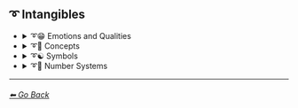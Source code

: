 ## ➰ Intangibles

- <details><summary>➰😁 Emotions and Qualities</summary>

    | Keyword        | Example      |
    | ------------- |:-------------:|
    |Happy| <img src="https://github.com/willwulfken/MidJourney-Styles-and-Keywords/blob/main/MidJourney%20Styles%20(sphere)/sphere_Happy.png?raw=true" width="256" /> |
	|Excited| <img src="https://github.com/willwulfken/MidJourney-Styles-and-Keywords/blob/main/MidJourney%20Styles%20(sphere)/sphere_Excited.png?raw=true" width="256" /> |
    |Sad| <img src="https://github.com/willwulfken/MidJourney-Styles-and-Keywords/blob/main/MidJourney%20Styles%20(sphere)/sphere_Sad.png?raw=true" width="256" /> |
    |Angry| <img src="https://github.com/willwulfken/MidJourney-Styles-and-Keywords/blob/main/MidJourney%20Styles%20(sphere)/sphere_Angry.png?raw=true" width="256" /> |
	|Angelic| <img src="https://github.com/willwulfken/MidJourney-Styles-and-Keywords/blob/main/MidJourney%20Styles%20(sphere)/sphere_Angelic.png?raw=true" width="256" /> |
    |Good| <img src="https://github.com/willwulfken/MidJourney-Styles-and-Keywords/blob/main/MidJourney%20Styles%20(sphere)/sphere_Good.png?raw=true" width="256" /> |
    |Evil| <img src="https://github.com/willwulfken/MidJourney-Styles-and-Keywords/blob/main/MidJourney%20Styles%20(sphere)/sphere_Evil.png?raw=true" width="256" /> |

    </details>


- <details><summary>➰🧠 Concepts</summary>

    | Keyword        | Example      |
    | ------------- |:-------------:|
    |Infused| <img src="https://github.com/willwulfken/MidJourney-Styles-and-Keywords/blob/main/MidJourney%20Styles%20(sphere)/sphere_Infused.png?raw=true" width="256" /> |
    |Refreshing| <img src="https://github.com/willwulfken/MidJourney-Styles-and-Keywords/blob/main/MidJourney%20Styles%20(sphere)/sphere_Refreshing.png?raw=true" width="256" /> |
    |Essence| <img src="https://github.com/willwulfken/MidJourney-Styles-and-Keywords/blob/main/MidJourney%20Styles%20(sphere)/sphere_Essence.png?raw=true" width="256" /> |
    |Divine| <img src="https://github.com/willwulfken/MidJourney-Styles-and-Keywords/blob/main/MidJourney%20Styles%20(sphere)/sphere_Divine.png?raw=true" width="256" /> |
    |Ineffable| <img src="https://github.com/willwulfken/MidJourney-Styles-and-Keywords/blob/main/MidJourney%20Styles%20(sphere)/sphere_Ineffable.png?raw=true" width="256" /> |
	|Strong| <img src="https://github.com/willwulfken/MidJourney-Styles-and-Keywords/blob/main/MidJourney%20Styles%20(sphere)/sphere_Strong.png?raw=true" width="256" /> |
    |Powerful| <img src="https://github.com/willwulfken/MidJourney-Styles-and-Keywords/blob/main/MidJourney%20Styles%20(sphere)/sphere_Powerful.png?raw=true" width="256" /> |
    |Weak| <img src="https://github.com/willwulfken/MidJourney-Styles-and-Keywords/blob/main/MidJourney%20Styles%20(sphere)/sphere_Weak.png?raw=true" width="256" /> |
    |Thin| <img src="https://github.com/willwulfken/MidJourney-Styles-and-Keywords/blob/main/MidJourney%20Styles%20(sphere)/sphere_Thin.png?raw=true" width="256" /> |
    |Thick| <img src="https://github.com/willwulfken/MidJourney-Styles-and-Keywords/blob/main/MidJourney%20Styles%20(sphere)/sphere_Thick.png?raw=true" width="256" /> |
	|Massive Scale| <img src="https://github.com/willwulfken/MidJourney-Styles-and-Keywords/blob/main/MidJourney%20Styles%20(sphere)/sphere_massivescale.png?raw=true" width="256" /> |
	|Massive| <img src="https://github.com/willwulfken/MidJourney-Styles-and-Keywords/blob/main/MidJourney%20Styles%20(sphere)/sphere_Massive.png?raw=true" width="256" /> |
	|Huge| <img src="https://github.com/willwulfken/MidJourney-Styles-and-Keywords/blob/main/MidJourney%20Styles%20(sphere)/sphere_Huge.png?raw=true" width="256" /> |
	|Large| <img src="https://github.com/willwulfken/MidJourney-Styles-and-Keywords/blob/main/MidJourney%20Styles%20(sphere)/sphere_Large.png?raw=true" width="256" /> |
	|Big| <img src="https://github.com/willwulfken/MidJourney-Styles-and-Keywords/blob/main/MidJourney%20Styles%20(sphere)/sphere_Big.png?raw=true" width="256" /> |
	|Mini| <img src="https://github.com/willwulfken/MidJourney-Styles-and-Keywords/blob/main/MidJourney%20Styles%20(sphere)/sphere_Mini.png?raw=true" width="256" /> |
	|Tiny| <img src="https://github.com/willwulfken/MidJourney-Styles-and-Keywords/blob/main/MidJourney%20Styles%20(sphere)/sphere_Tiny.png?raw=true" width="256" /> |
	|Micro| <img src="https://github.com/willwulfken/MidJourney-Styles-and-Keywords/blob/main/MidJourney%20Styles%20(sphere)/sphere_Micro.png?raw=true" width="256" /> |
	|Nano| <img src="https://github.com/willwulfken/MidJourney-Styles-and-Keywords/blob/main/MidJourney%20Styles%20(sphere)/sphere_Nano.png?raw=true" width="256" /> |
	|Flexible| <img src="https://github.com/willwulfken/MidJourney-Styles-and-Keywords/blob/main/MidJourney%20Styles%20(sphere)/sphere_Flexible.png?raw=true" width="256" /> |
	
    </details>


- <details><summary>➰☯ Symbols</summary>

    | Keyword        | Example      |
    | ------------- |:-------------:|
	|Yin Yang| <img src="https://github.com/willwulfken/MidJourney-Styles-and-Keywords/blob/main/MidJourney%20Styles%20(sphere)/sphere_YinYang.png?raw=true" width="256" /> |

    </details>


- <details><summary>➰🔢 Number Systems</summary>

    | Keyword        | Example      |
    | ------------- |:-------------:|
	|Unary| <img src="https://github.com/willwulfken/MidJourney-Styles-and-Keywords/blob/main/MidJourney%20Styles%20(sphere)/sphere_Unary.png?raw=true" width="256" /> |
	|Binary| <img src="https://github.com/willwulfken/MidJourney-Styles-and-Keywords/blob/main/MidJourney%20Styles%20(sphere)/sphere_Binary.png?raw=true" width="256" /> |
	|Ternary| <img src="https://github.com/willwulfken/MidJourney-Styles-and-Keywords/blob/main/MidJourney%20Styles%20(sphere)/sphere_Ternary.png?raw=true" width="256" /> |
	|Quaternary| <img src="https://github.com/willwulfken/MidJourney-Styles-and-Keywords/blob/main/MidJourney%20Styles%20(sphere)/sphere_Quaternary.png?raw=true" width="256" /> |
	|Quinary| <img src="https://github.com/willwulfken/MidJourney-Styles-and-Keywords/blob/main/MidJourney%20Styles%20(sphere)/sphere_Quinary.png?raw=true" width="256" /> |
	|Senary| <img src="https://github.com/willwulfken/MidJourney-Styles-and-Keywords/blob/main/MidJourney%20Styles%20(sphere)/sphere_Senary.png?raw=true" width="256" /> |
	|Septenary| <img src="https://github.com/willwulfken/MidJourney-Styles-and-Keywords/blob/main/MidJourney%20Styles%20(sphere)/sphere_Septenary.png?raw=true" width="256" /> |
	|Octal| <img src="https://github.com/willwulfken/MidJourney-Styles-and-Keywords/blob/main/MidJourney%20Styles%20(sphere)/sphere_Octal.png?raw=true" width="256" /> |
	|Nonary| <img src="https://github.com/willwulfken/MidJourney-Styles-and-Keywords/blob/main/MidJourney%20Styles%20(sphere)/sphere_Nonary.png?raw=true" width="256" /> |
	|Decimal| <img src="https://github.com/willwulfken/MidJourney-Styles-and-Keywords/blob/main/MidJourney%20Styles%20(sphere)/sphere_Decimal.png?raw=true" width="256" /> |
	|Hexadecimal| <img src="https://github.com/willwulfken/MidJourney-Styles-and-Keywords/blob/main/MidJourney%20Styles%20(sphere)/sphere_Hexadecimal.png?raw=true" width="256" /> |

    </details>



---
###### [⬅ Go Back](https://github.com/willwulfken/MidJourney-Styles-and-Keywords/blob/main/README.md)
